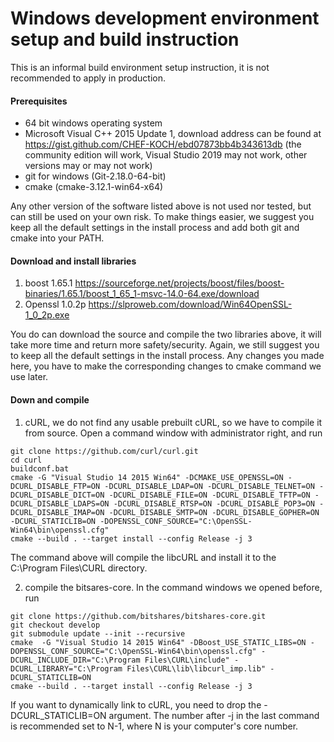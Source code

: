 Windows development environment setup and build instruction
============================
This is an informal build environment setup instruction, it is not recommended to apply in production.
#### Prerequisites ####
* 64 bit windows operating system
* Microsoft Visual C++ 2015 Update 1, download address can be found at https://gist.github.com/CHEF-KOCH/ebd07873bb4b343613db (the community edition will work, Visual Studio 2019 may not work, other versions may or may not work)
* git for windows (Git-2.18.0-64-bit)
* cmake (cmake-3.12.1-win64-x64)

Any other version of the software listed above is not used nor tested, but can still be used on your own risk.
To make things easier, we suggest you keep all the default settings in the install process and add both git and cmake into your PATH. 
 
#### Download and install libraries ####
1. boost 1.65.1 https://sourceforge.net/projects/boost/files/boost-binaries/1.65.1/boost_1_65_1-msvc-14.0-64.exe/download
2. Openssl 1.0.2p  https://slproweb.com/download/Win64OpenSSL-1_0_2p.exe

You do can download the source and compile the two libraries above, it will take more time and return more safety/security.
Again, we still suggest you to keep all the default settings in the install process. Any changes you made here, you have to make the corresponding changes to cmake command we use later.

#### Down and compile ####
1. cURL, we do not find any usable prebuilt cURL, so we have to compile it from source.
Open a command window with administrator right, and run 
```
git clone https://github.com/curl/curl.git
cd curl
buildconf.bat
cmake -G "Visual Studio 14 2015 Win64" -DCMAKE_USE_OPENSSL=ON -DCURL_DISABLE_FTP=ON -DCURL_DISABLE_LDAP=ON -DCURL_DISABLE_TELNET=ON -DCURL_DISABLE_DICT=ON -DCURL_DISABLE_FILE=ON -DCURL_DISABLE_TFTP=ON -DCURL_DISABLE_LDAPS=ON -DCURL_DISABLE_RTSP=ON -DCURL_DISABLE_POP3=ON -DCURL_DISABLE_IMAP=ON -DCURL_DISABLE_SMTP=ON -DCURL_DISABLE_GOPHER=ON -DCURL_STATICLIB=ON -DOPENSSL_CONF_SOURCE="C:\OpenSSL-Win64\bin\openssl.cfg"
cmake --build . --target install --config Release -j 3
```
The command above will compile the libcURL and install it to the C:\Program Files\CURL directory.

2. compile the bitsares-core.
In the command windows we opened before, run 
```
git clone https://github.com/bitshares/bitshares-core.git
git checkout develop
git submodule update --init --recursive
cmake  -G "Visual Studio 14 2015 Win64" -DBoost_USE_STATIC_LIBS=ON -DOPENSSL_CONF_SOURCE="C:\OpenSSL-Win64\bin\openssl.cfg" -DCURL_INCLUDE_DIR="C:\Program Files\CURL\include" -DCURL_LIBRARY="C:\Program Files\CURL\lib\libcurl_imp.lib" -DCURL_STATICLIB=ON
cmake --build . --target install --config Release -j 3
```

If you want to dynamically link to cURL, you need to drop the -DCURL_STATICLIB=ON argument.
The number after -j in the last command is recommended set to N-1, where N is your computer's core number.
